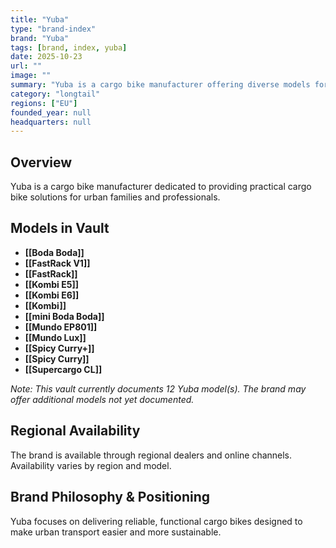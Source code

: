 ```yaml
---
title: "Yuba"
type: "brand-index"
brand: "Yuba"
tags: [brand, index, yuba]
date: 2025-10-23
url: ""
image: ""
summary: "Yuba is a cargo bike manufacturer offering diverse models for families and professionals."
category: "longtail"
regions: ["EU"]
founded_year: null
headquarters: null
---
```


## Overview

Yuba is a cargo bike manufacturer dedicated to providing practical cargo bike solutions for urban families and professionals.

## Models in Vault

- **[[Boda Boda]]**
- **[[FastRack V1]]**
- **[[FastRack]]**
- **[[Kombi E5]]**
- **[[Kombi E6]]**
- **[[Kombi]]**
- **[[mini Boda Boda]]**
- **[[Mundo EP801]]**
- **[[Mundo Lux]]**
- **[[Spicy Curry+]]**
- **[[Spicy Curry]]**
- **[[Supercargo CL]]**

_Note: This vault currently documents 12 Yuba model(s). The brand may offer additional models not yet documented._

## Regional Availability

The brand is available through regional dealers and online channels. Availability varies by region and model.

## Brand Philosophy & Positioning

Yuba focuses on delivering reliable, functional cargo bikes designed to make urban transport easier and more sustainable.

